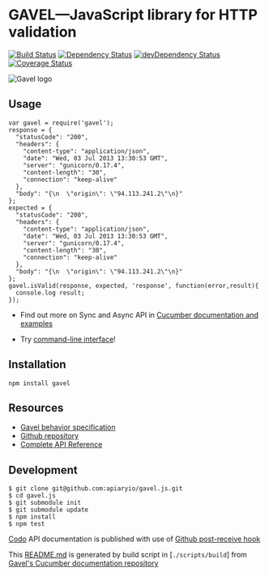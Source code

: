 # GAVEL—JavaScript library for HTTP validation

[![Build Status](https://travis-ci.org/apiaryio/gavel.js.png?branch=master)](https://travis-ci.org/apiaryio/gavel.js)
[![Dependency Status](https://david-dm.org/apiaryio/gavel.js.png)](https://david-dm.org/apiaryio/gavel.js)
[![devDependency Status](https://david-dm.org/apiaryio/gavel.js/dev-status.png)](https://david-dm.org/apiaryio/gavel.js#info=devDependencies)
[![Coverage Status](https://coveralls.io/repos/apiaryio/gavel.js/badge.png?branch=coverage)](https://coveralls.io/r/apiaryio/gavel.js?branch=coverage)

![Gavel logo](https://raw.github.com/apiaryio/gavel/master/img/gavel.png)

## Usage

```
var gavel = require('gavel');
response = {
  "statusCode": "200",
  "headers": {
    "content-type": "application/json",
    "date": "Wed, 03 Jul 2013 13:30:53 GMT",
    "server": "gunicorn/0.17.4",
    "content-length": "30",
    "connection": "keep-alive"
  },
  "body": "{\n  \"origin\": \"94.113.241.2\"\n}"
};
expected = {
  "statusCode": "200",
  "headers": {
    "content-type": "application/json",
    "date": "Wed, 03 Jul 2013 13:30:53 GMT",
    "server": "gunicorn/0.17.4",
    "content-length": "30",
    "connection": "keep-alive"
  },
  "body": "{\n  \"origin\": \"94.113.241.2\"\n}"
};
gavel.isValid(response, expected, 'response', function(error,result){
  console.log result;
});
```

- Find out more on Sync and Async API in [Cucumber documentation and examples](https://www.relishapp.com/apiary/gavel/docs/node-js/)

- Try [command-line interface](https://www.relishapp.com/apiary/gavel/docs/command-line-interface)!

## Installation

```
npm install gavel
```

## Resources

- [Gavel behavior specification](https://www.relishapp.com/apiary/gavel/docs)
- [Github repository](https://github.com/apiaryio/gavel.js)
- [Complete API Reference](http://coffeedoc.info/github/apiaryio/gavel.js/master/)

## Development

```
$ git clone git@github.com:apiaryio/gavel.js.git
$ cd gavel.js
$ git submodule init
$ git submodule update
$ npm install
$ npm test
```

[Codo][codo] API documentation is published with use of [Github post-receive hook](https://help.github.com/articles/post-receive-hooks)

This [README.md][Readme] is generated by build script in [`./scripts/build`] from [Gavel's Cucumber documentation repository][SpecRepo]

[Readme]: https://github.com/apiaryio/gavel.js/blob/master/README.md
[Codo]: https://github.com/netzpirat/codo
[SpecRepo]: https://github.com/apiaryio/gavel/tree/master/node_js



